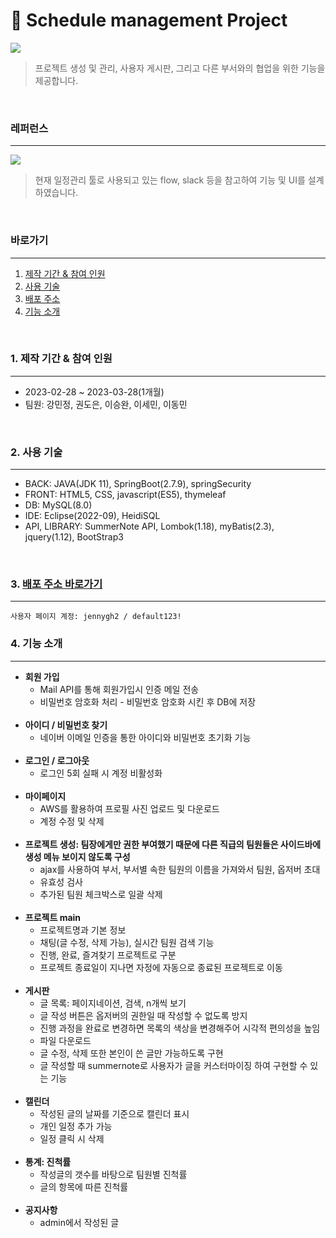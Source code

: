 # 📆 Schedule management Project 

<img src="https://user-images.githubusercontent.com/116552282/232567652-aa754986-158b-4c86-9403-e077d0af2bed.png">

> 프로젝트 생성 및 관리, 사용자 게시판, 그리고 다른 부서와의 협업을 위한 기능을 제공합니다. 
<br/>

### 레퍼런스
---
<img src="https://user-images.githubusercontent.com/116552282/232567464-1bcba549-d4fb-4bb1-9724-ce3fbd5ade9f.png">

> 현재 일정관리 툴로 사용되고 있는 flow, slack 등을 참고하여 기능 및 UI를 설계 하였습니다.
<br/>

### 바로가기
---
1. [제작 기간 & 참여 인원](#1-제작-기간--참여-인원)
2. [사용 기술](#2-사용-기술)
3. [배포 주소](#3-배포-주소-바로가기)
4. [기능 소개](#4-기능-소개)
<br/>

### 1. 제작 기간 & 참여 인원
---
- 2023-02-28 ~ 2023-03-28(1개월)
- 팀원: 강민정, 권도은, 이승완, 이세민, 이동민
<br/>

### 2. 사용 기술
---
- BACK: JAVA(JDK 11), SpringBoot(2.7.9), springSecurity
- FRONT: HTML5, CSS, javascript(ES5), thymeleaf
- DB: MySQL(8.0)
- IDE: Eclipse(2022-09), HeidiSQL
- API, LIBRARY: SummerNote API, Lombok(1.18), myBatis(2.3), jquery(1.12), BootStrap3
<br/>

### 3. [배포 주소 바로가기](http://13.124.250.123:8686)
---
```
사용자 페이지 계정: jennygh2 / default123!
```


### 4. 기능 소개
---
- **회원 가입**
  - Mail API를 통해 회원가입시 인증 메일 전송
  - 비밀번호 암호화 처리 - 비밀번호 암호화 시킨 후 DB에 저장
  <br/>
- **아이디 / 비밀번호 찾기**
  - 네이버 이메일 인증을 통한 아이디와 비밀번호 초기화 기능
  <br/>
- **로그인 / 로그아웃**
  - 로그인 5회 실패 시 계정 비활성화
  <br/>
- **마이페이지**
  - AWS를 활용하여 프로필 사진 업로드 및 다운로드
  - 계정 수정 및 삭제
  <br/>
- **프로젝트 생성: 팀장에게만 권한 부여했기 때문에 다른 직급의 팀원들은 사이드바에 생성 메뉴 보이지 않도록 구성**
  - ajax를 사용하여 부서, 부서별 속한 팀원의 이름을 가져와서 팀원, 옵저버 초대
  - 유효성 검사
  - 추가된 팀원 체크박스로 일괄 삭제
  <br/>
- **프로젝트 main**
  - 프로젝트명과 기본 정보 
  - 채팅(글 수정, 삭제 가능), 실시간 팀원 검색 기능
  - 진행, 완료, 즐겨찾기 프로젝트로 구분
  - 프로젝트 종료일이 지나면 자정에 자동으로 종료된 프로젝트로 이동
  <br/>
- **게시판**
  - 글 목록: 페이지네이션, 검색, n개씩 보기
  - 글 작성 버튼은 옵저버의 권한일 때 작성할 수 없도록 방지
  - 진행 과정을 완료로 변경하면 목록의 색상을 변경해주어 시각적 편의성을 높임
  - 파일 다운로드
  - 글 수정, 삭제 또한 본인이 쓴 글만 가능하도록 구현
  - 글 작성할 때 summernote로 사용자가 글을 커스터마이징 하여 구현할 수 있는 기능
  <br/>
- **캘린더**
  - 작성된 글의 날짜를 기준으로 캘린더 표시
  - 개인 일정 추가 가능
  - 일정 클릭 시 삭제 
  <br/>
- **통계: 진척률**
  - 작성글의 갯수를 바탕으로 팀원별 진척률
  - 글의 항목에 따른 진척률
  <br/>
- **공지사항**
  - admin에서 작성된 글 
  <br/>
